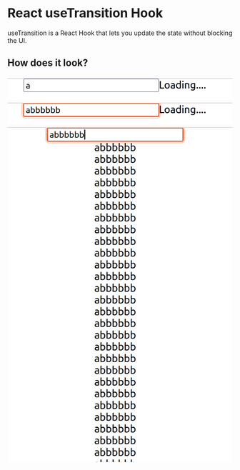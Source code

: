 # React useTransition Hook

useTransition is a React Hook that lets you update the state without blocking the UI.

## How does it look?
![](./public/images/first.png)
![](./public/images/second.png)
![](./public/images/third.png)